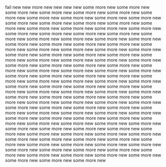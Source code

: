 fail
new
new
more new
new
new
new
some more new
some more new
some more new
some more new
some more new
some more new
some more new
some more new
some more new
some more new
some more new
some more new
some more new
some more new
some more new
some more new
some more new
some more new
some more new
some more new
some more new
some more new
some more new
some more new
some more new
some more new
some more new
some more new
some more new
some more new
some more new
some more new
some more new
some more new
some more new
some more new
some more new
some more new
some more new
some more new
some more new
some more new
some more new
some more new
some more new
some more new
some more new
some more new
some more new
some more new
some more new
some more new
some more new
some more new
some more new
some more new
some more new
some more new
some more new
some more new
some more new
some more new
some more new
some more new
some more new
some more new
some more new
some more new
some more new
some more new
some more new
some more new
some more new
some more new
some more new
some more new
some more new
some more new
some more new
some more new
some more new
some more new
some more new
some more new
some more new
some more new
some more new
some more new
some more new
some more new
some more new
some more new
some more new
some more new
some more new
some more new
some more new
some more new
some more new
some more new
some more new
some more new
some more new
some more new
some more new
some more new
some more new
some more new
some more new
some more new
some more new
some more new
some more new
some more new
some more new
some more new
some more new
some more new
some more new
some more new
some more new
some more new
some more new
some more new
some more new
some more new
some more new
some more new
some more new
some more new
some more new
